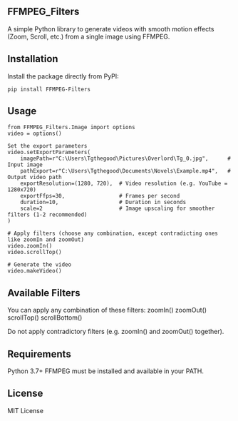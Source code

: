 ## FFMPEG_Filters

A simple Python library to generate videos with smooth motion effects (Zoom, Scroll, etc.) from a single image using FFMPEG.

## Installation

Install the package directly from PyPI:

```
pip install FFMPEG-Filters
```


## Usage
```
from FFMPEG_Filters.Image import options
video = options()

Set the export parameters
video.setExportParameters(
    imagePath=r"C:\Users\Tgthegood\Pictures\Overlord\Tg_0.jpg",      # Input image
    pathExport=r"C:\Users\Tgthegood\Documents\Novels\Example.mp4",   # Output video path
    exportResolution=(1280, 720),  # Video resolution (e.g. YouTube = 1280x720)
    exportFfps=30,                 # Frames per second
    duration=10,                   # Duration in seconds
    scale=2                        # Image upscaling for smoother filters (1-2 recommended)
)

# Apply filters (choose any combination, except contradicting ones like zoomIn and zoomOut)
video.zoomIn()
video.scrollTop()

# Generate the video
video.makeVideo()

```

## Available Filters
You can apply any combination of these filters:
zoomIn()
zoomOut()
scrollTop()
scrollBottom()

Do not apply contradictory filters (e.g. zoomIn() and zoomOut() together).


## Requirements
Python 3.7+
FFMPEG must be installed and available in your PATH.

## License
MIT License
